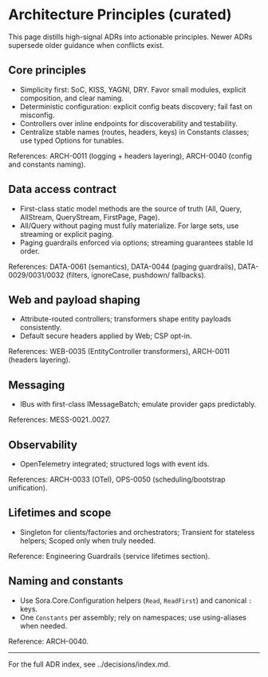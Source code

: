 # Architecture Principles (curated)

This page distills high-signal ADRs into actionable principles. Newer ADRs supersede older guidance when conflicts exist.

## Core principles

- Simplicity first: SoC, KISS, YAGNI, DRY. Favor small modules, explicit composition, and clear naming.
- Deterministic configuration: explicit config beats discovery; fail fast on misconfig.
- Controllers over inline endpoints for discoverability and testability.
- Centralize stable names (routes, headers, keys) in Constants classes; use typed Options for tunables.

References: ARCH-0011 (logging + headers layering), ARCH-0040 (config and constants naming).

## Data access contract

- First-class static model methods are the source of truth (All, Query, AllStream, QueryStream, FirstPage, Page).
- All/Query without paging must fully materialize. For large sets, use streaming or explicit paging.
- Paging guardrails enforced via options; streaming guarantees stable Id order.

References: DATA-0061 (semantics), DATA-0044 (paging guardrails), DATA-0029/0031/0032 (filters, ignoreCase, pushdown/ fallbacks).

## Web and payload shaping

- Attribute-routed controllers; transformers shape entity payloads consistently.
- Default secure headers applied by Web; CSP opt-in.

References: WEB-0035 (EntityController transformers), ARCH-0011 (headers layering).

## Messaging

- IBus with first-class IMessageBatch; emulate provider gaps predictably.

References: MESS-0021..0027.

## Observability

- OpenTelemetry integrated; structured logs with event ids.

References: ARCH-0033 (OTel), OPS-0050 (scheduling/bootstrap unification).

## Lifetimes and scope

- Singleton for clients/factories and orchestrators; Transient for stateless helpers; Scoped only when truly needed.

Reference: Engineering Guardrails (service lifetimes section).

## Naming and constants

- Use Sora.Core.Configuration helpers (`Read`, `ReadFirst`) and canonical `:` keys.
- One `Constants` per assembly; rely on namespaces; use using-aliases when needed.

Reference: ARCH-0040.

---

For the full ADR index, see ../decisions/index.md.
